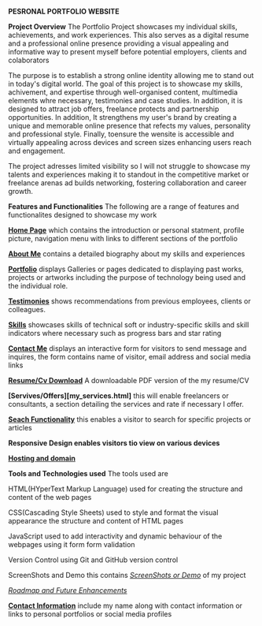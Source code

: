 **PESRONAL PORTFOLIO WEBSITE**

**Project Overview**
The  Portfolio Project showcases my individual skills, achievements, and work experiences. This also serves as a digital resume and a professional online presence providing a visual appealing and informative way to present myself before potential employers, clients and colaborators

The purpose is to establish a strong online identity allowing me to stand out in today's digital world. The goal of this project is to showcase my skills, achivement, and expertise through well-organised content, multimedia elements whre necessary, testimonies and case studies. In addition, it is designed to attract job offers, freelance protects and partnership opportunities. In addition, It strengthens my user's brand by creating a unique and memorable online presence that refects my values, personality and professional style. Finally, toensure the wensite is accessible and virtually appealing across devices and screen sizes enhancing users reach and engagement.

The project adresses limited visibility so I will not struggle to showcase my talents and experiences making it to standout in the competitive market or freelance arenas ad builds networking, fostering collaboration and career growth.


**Features and Functionalities**
The following are a range of features and functionalites designed to showcase my work

**[Home Page](index.html)** which contains the introduction or personal statment, profile picture, navigation menu with links to different sections of the portfolio

**[About Me](about_me.html)** contains a detailed biography about my skills and experiences

**[Portfolio](portfolio.html)** displays Galleries or pages dedicated to displaying past works, projects or artworks including the purpose of technology being used and the individual role.

**[Testimonies](portfolio.html/testimonies)** shows recommendations from previous employees, clients or colleagues.

**[Skills](portfolio.html/skills)** showcases skills of technical soft or industry-specific skills and skill indicators where necessary such as  progress bars and star rating

**[Contact Me](about_me.html/contact_me)** displays an interactive form for visitors to send message and inquires, the form contains name of visitor, email address and social media links

**[Resume/Cv Download](about_me.html/contact_me/resume)** A downloadable PDF version of the my resume/CV

**[Servives/Offers][my_services.html]** this will enable freelancers or consultants, a section detailing the services and rate if necessary I offer.

**[Seach Functionality](search.html)** this enables a visitor to search for specific projects or articles

**Responsive Design enables visitors tio view on various devices**

**[Hosting and domain](www.saesom.com.ng)**


**Tools and Technologies used**
The tools used are

HTML(HYperText Markup Language) used for creating the structure and content of the web pages

CSS(Cascading Style Sheets) used to style and format the visual appearance the structure and content of HTML pages

JavaScript used to add interactivity and dynamic behaviour of the webpages using it form form validation

Version Control using Git and GitHub version control 


ScreenShots and Demo this contains _[ScreenShots or Demo](portfolio.html)_ of my project

_[Roadmap and Future Enhancements](https://www.saesom.com.ng)_

**[Contact Information](about_me.html/contact_me)** include my name along with contact information or links to personal portfolios or social media profiles




